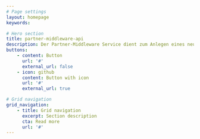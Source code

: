 ```yaml
---
# Page settings
layout: homepage
keywords:

# Hero section
title: partner-middleware-api
description: Der Partner-Middleware Service dient zum Anlegen eines neuen Partners im Partnermanagement von Europace, wenn dieser noch nicht existiert. Mithilfe der PartnerId vom neuen oder bereits existierenden Partner wird ein Vorgang in Kreditsmart angelegt.
buttons:
    - content: Button
      url: '#'
      external_url: false
    - icon: github
      content: Button with icon
      url: '#'
      external_url: true

# Grid navigation
grid_navigation:
    - title: Grid navigation
      excerpt: Section description
      cta: Read more
      url: '#'
---
```

